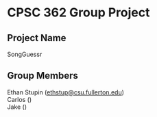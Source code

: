 # CPSC 362 Group Project
## Project Name 
SongGuessr
## Group Members
Ethan Stupin (ethstup@csu.fullerton.edu)  <br />
Carlos      ()  <br />
Jake        ()

